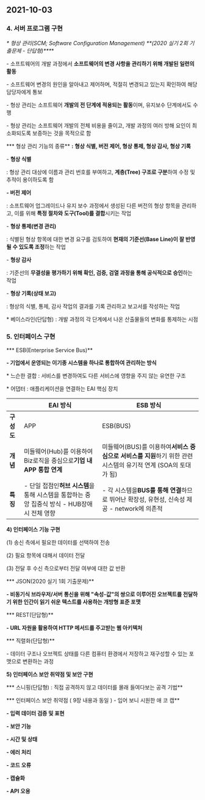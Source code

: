 ## 2021-10-03

### 4. 서버 프로그램 구현

***\** 형상 관리(SCM; Software Configuration Management) \*\*(2020 실기 2회 기출문제 - 단답형)\*\**\***

\- 소프트웨어의 개발 과정에서 **소프트웨어의 변경 사항을 관리하기 위해 개발된 일련의 활동**

\- 소프트웨어 변경의 원인을 알아내고 제어하며, 적절히 변경되고 있는지 확인하여 해당 담당자에게 통보

\- 형상 관리는 소프트웨어 **개발의 전 단계에 적용되는 활동**이며, 유지보수 단계에서도 수행

\- 형상 관리는 소프트웨어 개발의 전체 비용을 줄이고, 개발 과정의 여러 방해 요인이 최소화되도록 보증하는 것을 목적으로 함

 

*** 형상 관리 기능의 종류** **:** **형상 식별, 버전 제어, 형상 통제, 형상 감사, 형상 기록**

\- **형상 식별**

: 형상 관리 대상에 이름과 관리 번호를 부여하고, **계층(Tree) 구조로 구분**하여 수정 및 추적이 용이하도록 함

**- 버전 제어**

: 소프트웨어 업그레이드나 유지 보수 과정에서 생성된 다른 버전의 형상 항목을 관리하고, 이를 위해 **특정 절차와 도구(Tool)를 결합**시키는 작업

\- **형상 통제(변경 관리)**

: 식별된 형상 항목에 대한 변경 요구를 검토하여 **현재의 기준선(Base Line)이 잘 반영될 수 있도록 조정**하는 작업

\- **형상 감사**

: 기준선의 **무결성을 평가하기 위해 확인, 검증, 검열 과정을 통해 공식적으로 승인**하는 작업

\- **형상 기록(상태 보고)**

: 형상의 식별, 통제, 감사 작업의 결과를 기록 관리하고 보고서를 작성하는 작업

 

\* 베이스라인(단답형) : 개발 과정의 각 단계에서 나온 산출물들의 변화를 통제하는 시점



### 5. 인터페이스 구현

*** ESB(Enterprise Service Bus)**

**- 기업에서 운영되는 이기종 시스템을 하나로 통합하여 관리하는 방식**

\* 느슨한 결합 : 서비스를 변경하여도 다른 서비스에 영향을 주지 않는 유연한 구조

\* 어댑터 : 애플리케이션을 연결하는 EAI 핵심 장치

|            | **EAI 방식**                                                 | **ESB 방식**                                                 |
| ---------- | ------------------------------------------------------------ | ------------------------------------------------------------ |
| **구성도** | APP                                                          | ESB(BUS)                                                     |
| **개념**   | 미들웨어(Hub)를 이용하여 Biz로직을 중심으로**기업 내 APP 통합 연계** | 미들웨어(BUS)를 이용하여**서비스 중심으로 서비스를 지원**하기 위한 관련 시스템의 유기적 연계 (SOA의 토대가 됨) |
| **특징**   | - 단일 접점인**허브 시스템**을 통해 시스템을 통합하는 중앙 집중식 방식 - HUB장애 시 전체 영향 | - 각 시스템을**BUS를 통해 연결**하므로 뛰어난 확장성, 유현성, 신속성 제공 - network에 의존적 |

 

**4) 인터페이스 기능 구현**

(1) 송신 측에서 필요한 데이터를 선택하여 전송

(2) 필요 항목에 대해서 데이터 전달

(3) 전달 후 수신 측으로부터 전달 여부에 대한 값 반환

 

*** JSON(2020 실기 1회 기출문제)**

**- 비동기식 브라우저/서버 통신을 위해 "속성-값"의 쌍으로 이루어진 오브젝트를 전달하기 위한 인간이 읽기 쉬운 텍스트를 사용하는 개방형 표준 포맷**

*** REST(단답형)**

**- URL 자원을 활용하여 HTTP 메서드를 주고받는 웹 아키텍처**

*** 직렬화(단답형)**

\- 데이터 구조나 오브젝트 상태를 다른 컴퓨터 환경에서 저장하고 재구성할 수 있는 포맷으로 변환하는 과정

 

**5) 인터페이스 보안 취약점 및 보안 구현**

*** 스니핑(단답형) : 직접 공격하지 않고 데이터를 몰래 들여다보는 공격 기법**

 

*** 인터페이스 보안 취약점 ( 9장 내용과 동일 ) - 입어 보니 시원한 애 코 캡**

**- 입력 데이터 검증 및 표현**

**- 보안 기능**

**- 시간 및 상태**

**- 에러 처리**

**- 코드 오류**

**- 캡슐화**

**- API 오용**